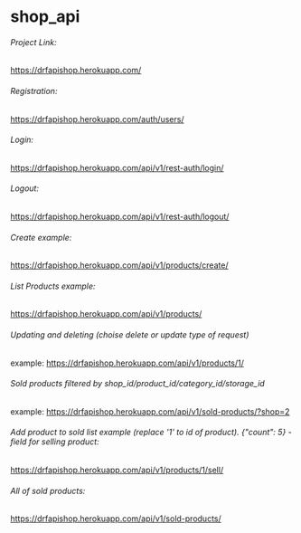 # shop_api
###### Project Link:
https://drfapishop.herokuapp.com/


###### Registration:
https://drfapishop.herokuapp.com/auth/users/


###### Login:
https://drfapishop.herokuapp.com/api/v1/rest-auth/login/


###### Logout:
https://drfapishop.herokuapp.com/api/v1/rest-auth/logout/


###### Create example:
https://drfapishop.herokuapp.com/api/v1/products/create/


###### List Products example:
https://drfapishop.herokuapp.com/api/v1/products/


###### Updating and deleting (choise delete or update type of request)
example:
https://drfapishop.herokuapp.com/api/v1/products/1/


###### Sold products filtered by shop_id/product_id/category_id/storage_id
example:
https://drfapishop.herokuapp.com/api/v1/sold-products/?shop=2


###### Add product to sold list example (replace '1' to id of product). {"count": 5} - field for selling product:
https://drfapishop.herokuapp.com/api/v1/products/1/sell/



###### All of sold products:
https://drfapishop.herokuapp.com/api/v1/sold-products/
